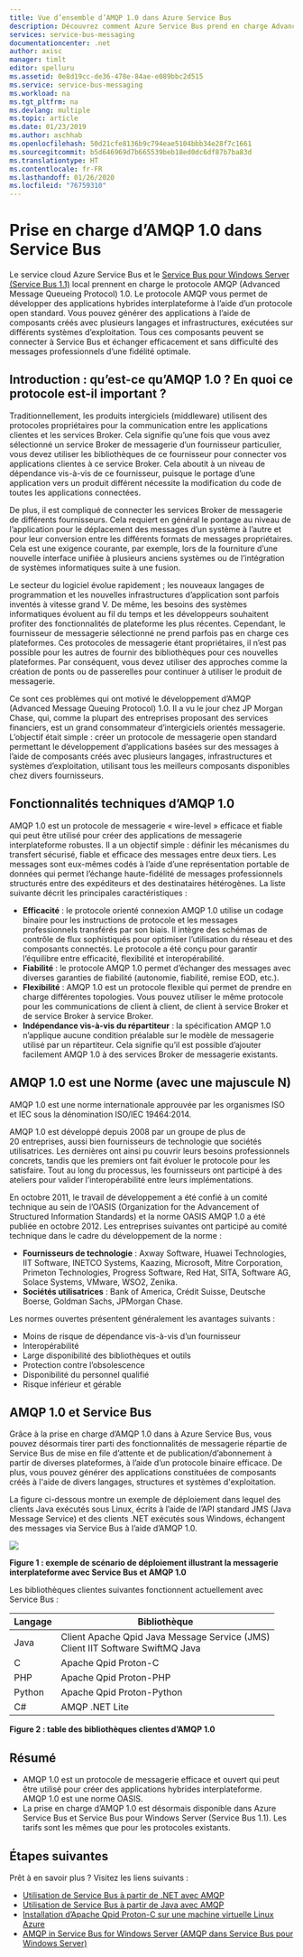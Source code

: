 ```yaml
---
title: Vue d’ensemble d’AMQP 1.0 dans Azure Service Bus
description: Découvrez comment Azure Service Bus prend en charge Advance Message Queueing Protocol (AMQP), un protocole standard ouvert.
services: service-bus-messaging
documentationcenter: .net
author: axisc
manager: timlt
editor: spelluru
ms.assetid: 0e8d19cc-de36-478e-84ae-e089bbc2d515
ms.service: service-bus-messaging
ms.workload: na
ms.tgt_pltfrm: na
ms.devlang: multiple
ms.topic: article
ms.date: 01/23/2019
ms.author: aschhab
ms.openlocfilehash: 50d21cfe8136b9c794eae5104bbb34e28f7c1661
ms.sourcegitcommit: b5d646969d7b665539beb18ed0dc6df87b7ba83d
ms.translationtype: HT
ms.contentlocale: fr-FR
ms.lasthandoff: 01/26/2020
ms.locfileid: "76759310"
---
```

# <a name="amqp-10-support-in-service-bus"></a>Prise en charge d’AMQP 1.0 dans Service Bus
Le service cloud Azure Service Bus et le [Service Bus pour Windows Server (Service Bus 1.1)](https://msdn.microsoft.com/library/dn282144.aspx) local prennent en charge le protocole AMQP (Advanced Message Queueing Protocol) 1.0. Le protocole AMQP vous permet de développer des applications hybrides interplateforme à l’aide d’un protocole open standard. Vous pouvez générer des applications à l’aide de composants créés avec plusieurs langages et infrastructures, exécutées sur différents systèmes d’exploitation. Tous ces composants peuvent se connecter à Service Bus et échanger efficacement et sans difficulté des messages professionnels d’une fidélité optimale.

## <a name="introduction-what-is-amqp-10-and-why-is-it-important"></a>Introduction : qu’est-ce qu’AMQP 1.0 ? En quoi ce protocole est-il important ?
Traditionnellement, les produits intergiciels (middleware) utilisent des protocoles propriétaires pour la communication entre les applications clientes et les services Broker. Cela signifie qu’une fois que vous avez sélectionné un service Broker de messagerie d’un fournisseur particulier, vous devez utiliser les bibliothèques de ce fournisseur pour connecter vos applications clientes à ce service Broker. Cela aboutit à un niveau de dépendance vis-à-vis de ce fournisseur, puisque le portage d’une application vers un produit différent nécessite la modification du code de toutes les applications connectées. 

De plus, il est compliqué de connecter les services Broker de messagerie de différents fournisseurs. Cela requiert en général le pontage au niveau de l’application pour le déplacement des messages d’un système à l’autre et pour leur conversion entre les différents formats de messages propriétaires. Cela est une exigence courante, par exemple, lors de la fourniture d’une nouvelle interface unifiée à plusieurs anciens systèmes ou de l’intégration de systèmes informatiques suite à une fusion.

Le secteur du logiciel évolue rapidement ; les nouveaux langages de programmation et les nouvelles infrastructures d’application sont parfois inventés à vitesse grand V. De même, les besoins des systèmes informatiques évoluent au fil du temps et les développeurs souhaitent profiter des fonctionnalités de plateforme les plus récentes. Cependant, le fournisseur de messagerie sélectionné ne prend parfois pas en charge ces plateformes. Ces protocoles de messagerie étant propriétaires, il n’est pas possible pour les autres de fournir des bibliothèques pour ces nouvelles plateformes. Par conséquent, vous devez utiliser des approches comme la création de ponts ou de passerelles pour continuer à utiliser le produit de messagerie.

Ce sont ces problèmes qui ont motivé le développement d’AMQP (Advanced Message Queuing Protocol) 1.0. Il a vu le jour chez JP Morgan Chase, qui, comme la plupart des entreprises proposant des services financiers, est un grand consommateur d’intergiciels orientés messagerie. L’objectif était simple : créer un protocole de messagerie open standard permettant le développement d’applications basées sur des messages à l’aide de composants créés avec plusieurs langages, infrastructures et systèmes d’exploitation, utilisant tous les meilleurs composants disponibles chez divers fournisseurs.

## <a name="amqp-10-technical-features"></a>Fonctionnalités techniques d’AMQP 1.0
AMQP 1.0 est un protocole de messagerie « wire-level » efficace et fiable qui peut être utilisé pour créer des applications de messagerie interplateforme robustes. Il a un objectif simple : définir les mécanismes du transfert sécurisé, fiable et efficace des messages entre deux tiers. Les messages sont eux-mêmes codés à l’aide d’une représentation portable de données qui permet l’échange haute-fidélité de messages professionnels structurés entre des expéditeurs et des destinataires hétérogènes. La liste suivante décrit les principales caractéristiques :

* **Efficacité** : le protocole orienté connexion AMQP 1.0 utilise un codage binaire pour les instructions de protocole et les messages professionnels transférés par son biais. Il intègre des schémas de contrôle de flux sophistiqués pour optimiser l’utilisation du réseau et des composants connectés. Le protocole a été conçu pour garantir l’équilibre entre efficacité, flexibilité et interopérabilité.
* **Fiabilité** : le protocole AMQP 1.0 permet d’échanger des messages avec diverses garanties de fiabilité (autonomie, fiabilité, remise EOD, etc.).
* **Flexibilité** : AMQP 1.0 est un protocole flexible qui permet de prendre en charge différentes topologies. Vous pouvez utiliser le même protocole pour les communications de client à client, de client à service Broker et de service Broker à service Broker.
* **Indépendance vis-à-vis du répartiteur** : la spécification AMQP 1.0 n’applique aucune condition préalable sur le modèle de messagerie utilisé par un répartiteur. Cela signifie qu’il est possible d’ajouter facilement AMQP 1.0 à des services Broker de messagerie existants.

## <a name="amqp-10-is-a-standard-with-a-capital-s"></a>AMQP 1.0 est une Norme (avec une majuscule N)
AMQP 1.0 est une norme internationale approuvée par les organismes ISO et IEC sous la dénomination ISO/IEC 19464:2014.

AMQP 1.0 est développé depuis 2008 par un groupe de plus de 20 entreprises, aussi bien fournisseurs de technologie que sociétés utilisatrices. Les dernières ont ainsi pu couvrir leurs besoins professionnels concrets, tandis que les premiers ont fait évoluer le protocole pour les satisfaire. Tout au long du processus, les fournisseurs ont participé à des ateliers pour valider l’interopérabilité entre leurs implémentations.

En octobre 2011, le travail de développement a été confié à un comité technique au sein de l’OASIS (Organization for the Advancement of Structured Information Standards) et la norme OASIS AMQP 1.0 a été publiée en octobre 2012. Les entreprises suivantes ont participé au comité technique dans le cadre du développement de la norme :

* **Fournisseurs de technologie** : Axway Software, Huawei Technologies, IIT Software, INETCO Systems, Kaazing, Microsoft, Mitre Corporation, Primeton Technologies, Progress Software, Red Hat, SITA, Software AG, Solace Systems, VMware, WSO2, Zenika.
* **Sociétés utilisatrices** : Bank of America, Crédit Suisse, Deutsche Boerse, Goldman Sachs, JPMorgan Chase.

Les normes ouvertes présentent généralement les avantages suivants :

* Moins de risque de dépendance vis-à-vis d’un fournisseur
* Interopérabilité
* Large disponibilité des bibliothèques et outils
* Protection contre l’obsolescence
* Disponibilité du personnel qualifié
* Risque inférieur et gérable

## <a name="amqp-10-and-service-bus"></a>AMQP 1.0 et Service Bus
Grâce à la prise en charge d’AMQP 1.0 dans à Azure Service Bus, vous pouvez désormais tirer parti des fonctionnalités de messagerie répartie de Service Bus de mise en file d’attente et de publication/d’abonnement à partir de diverses plateformes, à l’aide d’un protocole binaire efficace. De plus, vous pouvez générer des applications constituées de composants créés à l'aide de divers langages, structures et systèmes d'exploitation.

La figure ci-dessous montre un exemple de déploiement dans lequel des clients Java exécutés sous Linux, écrits à l’aide de l’API standard JMS (Java Message Service) et des clients .NET exécutés sous Windows, échangent des messages via Service Bus à l’aide d’AMQP 1.0.

![][0]

**Figure 1 : exemple de scénario de déploiement illustrant la messagerie interplateforme avec Service Bus et AMQP 1.0**

Les bibliothèques clientes suivantes fonctionnent actuellement avec Service Bus :

| Langage | Bibliothèque |
| --- | --- |
| Java |Client Apache Qpid Java Message Service (JMS)<br/>Client IIT Software SwiftMQ Java |
| C |Apache Qpid Proton-C |
| PHP |Apache Qpid Proton-PHP |
| Python |Apache Qpid Proton-Python |
| C# |AMQP .NET Lite |

**Figure 2 : table des bibliothèques clientes d’AMQP 1.0**

## <a name="summary"></a>Résumé
* AMQP 1.0 est un protocole de messagerie efficace et ouvert qui peut être utilisé pour créer des applications hybrides interplateforme. AMQP 1.0 est une norme OASIS.
* La prise en charge d’AMQP 1.0 est désormais disponible dans Azure Service Bus et Service Bus pour Windows Server (Service Bus 1.1). Les tarifs sont les mêmes que pour les protocoles existants.

## <a name="next-steps"></a>Étapes suivantes
Prêt à en savoir plus ? Visitez les liens suivants :

* [Utilisation de Service Bus à partir de .NET avec AMQP]
* [Utilisation de Service Bus à partir de Java avec AMQP]
* [Installation d’Apache Qpid Proton-C sur une machine virtuelle Linux Azure]
* [AMQP in Service Bus for Windows Server (AMQP dans Service Bus pour Windows Server)]

[0]: ./media/service-bus-amqp-overview/service-bus-amqp-1.png
[Utilisation de Service Bus à partir de .NET avec AMQP]: service-bus-amqp-dotnet.md
[Utilisation de Service Bus à partir de Java avec AMQP]: service-bus-amqp-java.md
[Installation d’Apache Qpid Proton-C sur une machine virtuelle Linux Azure]: service-bus-amqp-apache.md
[AMQP in Service Bus for Windows Server (AMQP dans Service Bus pour Windows Server)]: https://msdn.microsoft.com/library/dn574799.aspx

